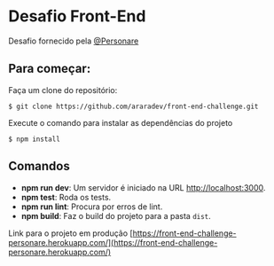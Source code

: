 # Desafio Front-End

Desafio fornecido pela [@Personare](https://github.com/Personare)
## Para começar:

Faça um clone do repositório:
```
$ git clone https://github.com/araradev/front-end-challenge.git
```

Execute o comando para instalar as dependências do projeto
```
$ npm install
```

## Comandos 
* **npm run dev**: Um servidor é iniciado na URL [http://localhost:3000](http://localhost:3000).
* **npm test**: Roda os tests.
* **npm run lint**: Procura por erros de lint.
* **npm build**: Faz o build do projeto para a pasta `dist`.

Link para o projeto em produção [https://front-end-challenge-personare.herokuapp.com/](https://front-end-challenge-personare.herokuapp.com/)
